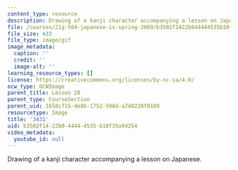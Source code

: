 ```yaml
---
content_type: resource
description: Drawing of a kanji character accompanying a lesson on Japanese.
file: /courses/21g-504-japanese-iv-spring-2009/b3502f1422b044444535b10f35a94254_3431.gif
file_size: 433
file_type: image/gif
image_metadata:
  caption: ''
  credit: ''
  image-alt: ''
learning_resource_types: []
license: https://creativecommons.org/licenses/by-nc-sa/4.0/
ocw_type: OCWImage
parent_title: Lesson 20
parent_type: CourseSection
parent_uid: 1658c715-de8b-1752-598d-a7d8228f0109
resourcetype: Image
title: '3431'
uid: b3502f14-22b0-4444-4535-b10f35a94254
video_metadata:
  youtube_id: null
---
```

Drawing of a kanji character accompanying a lesson on Japanese.